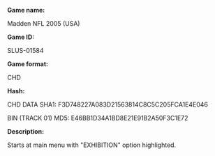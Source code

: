 **Game name:**

Madden NFL 2005 (USA)

**Game ID:**

SLUS-01584

**Game format:**

CHD

**Hash:**

CHD DATA SHA1: F3D748227A083D21563814C8C5C205FCA1E4E046

BIN (TRACK 01) MD5: E46BB1D34A1BD8E21E91B2A50F3C1E72

**Description:**

Starts at main menu with "EXHIBITION" option highlighted.